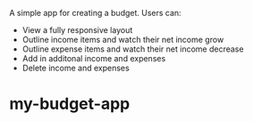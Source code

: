 A simple app for creating a budget. Users can: 
- View a fully responsive layout
- Outline income items and watch their net income grow
- Outline expense items and watch their net income decrease
- Add in additonal income and expenses
- Delete income and expenses
# my-budget-app
